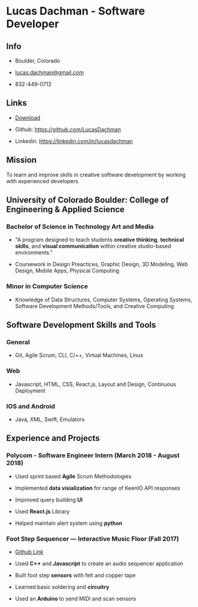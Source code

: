 # Lucas Dachman - Software Developer

## Info

* Boulder, Colorado

* lucas.dachman@gmail.com

* 832-449-0712

## Links

* [Download](https://github.com/LucasDachman/lucasdachman/raw/master/Lucas_Dachman_README-Resume.pdf)

* Github: <https://github.com/LucasDachman>

* Linkedin: <https://linkedin.com/in/lucasdachman>

## Mission

To learn and improve skills in creative software development by working with experienced developers

## University of Colorado Boulder: College of Engineering & Applied Science

### Bachelor of Science in Technology Art and Media

* "A program designed to teach students **creative thinking**, **technical skills**, and **visual communication** within creative studio-based environments."

* Coursework in Design Preactices, Graphic Design, 3D Modeling, Web Design, Mobile Apps, Physical Computing

### Minor in Computer Science

* Knowledge of Data Structures, Computer Systems, Operating Systems, Software Development Methods/Tools, and Creative Computing

## Software Development Skills and Tools

### General

* Git, Agile Scrum, CLI, C/++, Virtual Machines, Linux

### Web

* Javascript, HTML, CSS, React.js, Layout and Design, Continuous Deployment

### IOS and Android

* Java, XML, Swift, Emulators

## Experience and Projects

### Polycom - Software Engineer Intern (March 2018 - August 2018)

* Used sprint based **Agile** Scrum Methodologies

* Implemented **data visialization** for range of KeenIO API responses

* Improved query building **UI**

* Used **React.js** Library

* Helped maintain alert system using **python**

### Foot Step Sequencer — Interactive Music Floor (Fall 2017)

* [Github Link](https://github.com/LucasDachman/Web-Sequencer)

* Used **C++** and **Javascript** to create an audio sequencer application

* Built foot step **sensors** with felt and copper tape

* Learned basic soldering and **circuitry**

* Used an **Arduino** to send MIDI and scan sensors
